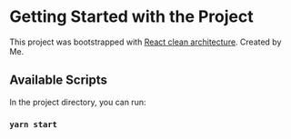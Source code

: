 # Getting Started with the Project

This project was bootstrapped with [React clean architecture](https://www.npmjs.com/package/react-auto-clean-template). Created by Me.

## Available Scripts

In the project directory, you can run:

### `yarn start`
